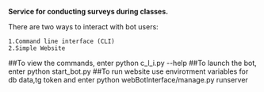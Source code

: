 **Service for conducting surveys during classes.**

There are two ways to interact with bot users:
  ```
  1.Command line interface (CLI)
  2.Simple Website
  ```
  
##To view the commands, enter python c_l_i.py --help
##To launch the bot, enter python start_bot.py
##To run website use enviroтment variables for db data,tg token and enter python webBotInterface/manage.py runserver
